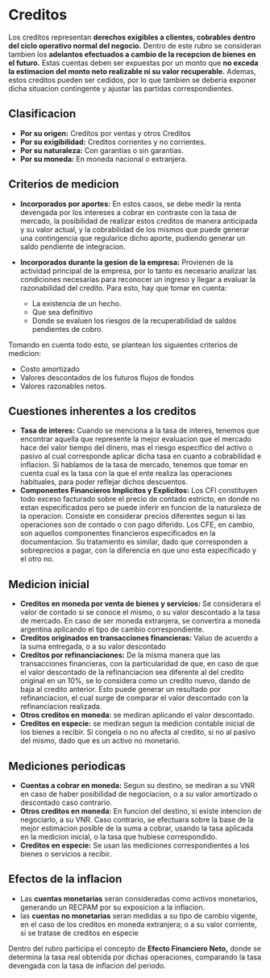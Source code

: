 # Creditos

Los creditos representan **derechos exigibles a clientes, cobrables dentro del ciclo operativo normal del negocio.** Dentro de este rubro se consideran tambien los **adelantos efectuados a cambio de la recepcion de bienes en el futuro.** Estas cuentas deben ser expuestas por un monto que **no exceda la estimacion del monto neto realizable ni su valor recuperable.** Ademas, estos creditos pueden ser cedidos, por lo que tambien se deberia exponer dicha situacion contingente y ajustar las partidas correspondientes.

## Clasificacion

- **Por su origen:** Creditos por ventas y otros Creditos
- **Por su exigibilidad:** Creditos corrientes y no corrientes.
- **Por su naturaleza:** Con garantias o sin garantias.
- **Por su moneda:** En moneda nacional o extranjera.

## Criterios de medicion

- **Incorporados por aportes:** En estos casos, se debe medir la renta devengada por los intereses a cobrar en contraste con la tasa de mercado, la posibilidad de realizar estos creditos de manera anticipada y su valor actual, y la cobrabilidad de los mismos que puede generar una contingencia que regularice dicho aporte, pudiendo generar un saldo pendiente de integracion.
- **Incorporados durante la gesion de la empresa:** Provienen de la actividad principal de la empresa, por lo tanto es necesario analizar las condiciones necesarias para reconocer un ingreso y llegar a evaluar la razonabilidad del credito. Para esto, hay que tomar en cuenta:

    - La existencia de un hecho.
    - Que sea definitivo
    - Donde se evaluen los riesgos de la recuperabilidad de saldos pendientes de cobro.

Tomando en cuenta todo esto, se plantean los siguientes criterios de medicion:

- Costo amortizado
- Valores descontados de los futuros flujos de fondos
- Valores razonables netos.

## Cuestiones inherentes a los creditos

- **Tasa de interes:** Cuando se menciona a la tasa de interes, tenemos que encontrar aquella que represente la mejor evaluacion que el mercado hace del valor tiempo del dinero, mas el riesgo especifico del activo o pasivo al cual corresponde aplicar dicha tasa en cuanto a cobrabilidad e inflacion. Si hablamos de la tasa de mercado, tenemos que tomar en cuenta cual es la tasa con la que el ente realiza las operaciones habituales, para poder reflejar dichos descuentos.
- **Componentes Financieros Implicitos y Explicitos:** Los CFI constituyen todo exceso facturado sobre el precio de contado estricto, en donde no estan especificados pero se puede inferir en funcion de la naturaleza de la operacion. Consiste en considerar precios diferentes segun si las operaciones son de contado o con pago diferido. Los CFE, en cambio, son aquellos componentes financieros especificados en la documentacion. Su tratamiento es similar, dado que corresponden a sobreprecios a pagar, con la diferencia en que uno esta especificado y el otro no.

## Medicion inicial

- **Creditos en moneda por venta de bienes y servicios:** Se considerara el valor de contado si se conoce el mismo, o su valor descontado a la tasa de mercado. En caso de ser moneda extranjera, se convertira a moneda argentina aplicando el tipo de cambio correspondiente.
- **Creditos originados en transacciones financieras:** Valuo de acuerdo a la suma entregada, o a su valor descontado
- **Creditos por refinanciaciones:** De la misma manera que las transacciones financieras, con la particularidad de que, en caso de que el valor descontado de la refinanciacion sea diferente al del credito original en un 10%, se lo considera como un credito nuevo, dando de baja al credito anterior. Esto puede generar un resultado por refinanciacion, el cual surge de comparar el valor descontado con la refinanciacion realizada.
- **Otros creditos en moneda:** se mediran aplicando el valor descontado.
- **Creditos en especie:** se mediran segun la medicion contable inicial de los bienes a recibir. Si congela o no no afecta al credito, si no al pasivo del mismo, dado que es un activo no monetario. 

## Mediciones periodicas

- **Cuentas a cobrar en moneda:** Segun su destino, se mediran a su VNR en caso de haber posibilidad de negociacion, o a su valor amortizado o descontado caso contrario.
- **Otros creditos en moneda:** En funcion del destino, si existe intencion de negociarlo, a su VNR. Caso contrario, se efectuara sobre la base de la mejor estimacion posible de la suma a cobrar, usando la tasa aplicada en la medicion inicial, o la tasa que hubiese correspondido.
- **Creditos en especie:** Se usan las mediciones correspondientes a los bienes o servicios a recibir.

## Efectos de la inflacion

- Las **cuentas monetarias** seran consideradas como activos monetarios, generando un RECPAM por su exposicion a la inflacion.
- las **cuentas no monetarias** seran medidas a su tipo de cambio vigente, en el caso de los creditos en moneda extranjera; o a su valor corriente, si se tratase de creditos en especie

Dentro del rubro participa el concepto de **Efecto Financiero Neto,** donde se determina la tasa real obtenida por dichas operaciones, comparando la tasa devengada con la tasa de inflacion del periodo.
